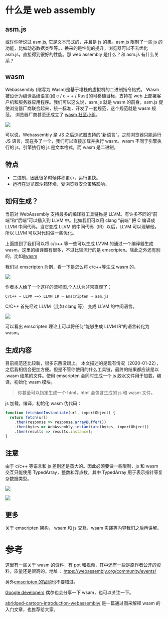 # 什么是 web assembly

## asm.js

或许你听说过 asm.js, 它是文本形式的，并且是 js 的集。asm.js 限制了一些 js 的功能，比如动态数据类型等。，换来的是性能的提升，浏览器可以不去优化 asm.js，直接得到很好的性能。那 web assembly 是什么？和 asm.js 有什么关系？

## wasm

Webassembly (缩写为 Wasm)是基于堆栈的虚拟机的二进制指令格式。 Wasm 被设计为编译高级语言(如 c / c + + / Rust)的可移植目标，支持在 web 上部署客户机和服务器应用程序。我们可以这么说，asm.js 就是 wasm 的前身，asm.js 促使浏览器厂商联合起来，统一标准，开发了一套规范，这个规范就是 wasm 规范。 浏览器厂商甚至还成立了 [wasm 社区小组](https://www.w3.org/community/webassembly/)。

![](https://p.ipic.vip/blgg3s.jpg)

可以说，Webassembly 是 JS 之后浏览器支持的“新语言”。之前浏览器只能运行 JS 语言，现在多了一个，我们可以直接加载并执行 wasm。wasm 不同于引擎执行的 js，引擎执行的 js 是文本格式，而 wasm 是二进制。

## 特点

- 二进制，因此很多时候体积更小，运行更快。
- 运行在浏览器沙箱环境，受浏览器安全策略影响。

## 如何生成？

当前对 WebAssembly 支持最多的编译器工具链称是 LLVM。有许多不同的“前端”和“后端”可以插入到 LLVM 中。比如我们可以用 clang “前端” 把 C 编译成 LLVM 中间代码。当它变成 LLVM 的中间代码（IR）以后，LLVM 可以理解他，所以 LLVM 可以对代码做一些优化。

上面提到了我们可以将 c/c++ 等一些可以生成 LVVM 的通过一个编译器生成 wasm。这里的编译器有很多，不过比较流行的是 emscripten。除此之外还有别的，比如[ilwasm](https://github.com/kg/ilwasm)

我们以 emscripten 为例，看一下是怎么将 c/c++等生成 wasm 的。

![](https://p.ipic.vip/ga86ws.jpg)

作者本人给了一个这样的流程图,个人认为非常直观了：

```
C/C++ ⇒ LLVM ==> LLVM IR ⇒ Emscripten ⇒ asm.js
```

C/C++ 首先经过 LLVM（比如 clang 等） 变成 LLVM 的中间语言。

![](https://p.ipic.vip/1y5vjv.jpg)

可以看出 emscripten 理论上可以将任何“能够生成 LLVM IR”的语言转化为 wasm。

## 生成内容

目前规范还比较新，很多东西没跟上。 本文描述的是现有情况（2020-01-22），之后我相信会更加方便。但是不管你使用的什么工具链，最终的结果都应该是以 .wasm 结尾的文件。使用 emscripten 会同时生成一个 js 胶水文件用于加载，编译，初始化 wasm 模块。

> 你甚至可以指定生成一个 html，html 会包含生成的 js 和 wasm 文件。

js 加载，编译，初始化 wasm 伪代码：

```js
function fetchAndInstantiate(url, importObject) {
  return fetch(url)
    .then(response => response.arrayBuffer())
    .then(bytes => WebAssembly.instantiate(bytes, importObject))
    .then(results => results.instance);
}
```

## 注意

由于 c/c++ 等语言和 js 差别还是蛮大的。因此必须要做一些限制，js 和 wasm 交互只能使用 TypedArray，整数和浮点数。其中 TypedArray 用于表示指针等复杂数据类型。

![](https://p.ipic.vip/ohxgah.jpg)

![](https://p.ipic.vip/au8mei.jpg)

## 更多

关于 emscripten 架构， wsam 和 js 交互，wsam 实践等内容我们之后再讲解。

# 参考

这里有一些关于 wasm 的资料，有 ppt 和视频，其中还有一些是原作者公开的资料，质量还是很高的。地址： https://webassembly.org/community/events/

另外[emscripten 的官网](https://emscripten.org/index.html)也不要错过。

[Google developers](https://developers.google.com/web/updates/2018/03/emscripting-a-c-library) 偶尔也会分享一下 wsam，也可以关注一下。

[abridged-cartoon-introduction-webassembly/](https://www.smashingmagazine.com/2017/05/abridged-cartoon-introduction-webassembly/) 是一篇通过图来解释 wsam 的入门文章，也推荐给大家。
